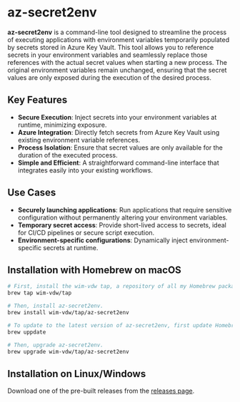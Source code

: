 # az-secret2env

**az-secret2env** is a command-line tool designed to streamline the process of executing applications with environment
variables temporarily populated by secrets stored in Azure Key Vault. This tool allows you to reference secrets in your
environment variables and seamlessly replace those references with the actual secret values when starting a new process.
The original environment variables remain unchanged, ensuring that the secret values are only exposed during the
execution of the desired process.

## Key Features

- **Secure Execution**: Inject secrets into your environment variables at runtime, minimizing exposure.
- **Azure Integration**: Directly fetch secrets from Azure Key Vault using existing environment variable references.
- **Process Isolation**: Ensure that secret values are only available for the duration of the executed process.
- **Simple and Efficient**: A straightforward command-line interface that integrates easily into your existing
  workflows.

## Use Cases

- **Securely launching applications**: Run applications that require sensitive configuration without permanently
  altering your environment variables.
- **Temporary secret access**: Provide short-lived access to secrets, ideal for CI/CD pipelines or secure script
  execution.
- **Environment-specific configurations**: Dynamically inject environment-specific secrets at runtime.

## Installation with Homebrew on macOS

```bash
# First, install the wim-vdw tap, a repository of all my Homebrew packages.
brew tap wim-vdw/tap

# Then, install az-secret2env.
brew install wim-vdw/tap/az-secret2env

# To update to the latest version of az-secret2env, first update Homebrew.
brew uppdate

# Then, upgrade az-secret2env.
brew upgrade wim-vdw/tap/az-secret2env
```

## Installation on Linux/Windows

Download one of the pre-built releases from the [releases page](https://github.com/wim-vdw/az-secret2env/releases).
